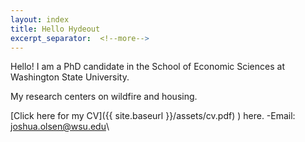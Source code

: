 ```yaml
---
layout: index
title: Hello Hydeout
excerpt_separator:  <!--more-->
---
```


Hello!
I am a PhD candidate in the School of Economic Sciences at Washington State University.

My research centers on wildfire and housing.



[Click here for my CV]({{ site.baseurl }}/assets/cv.pdf)
) here.
-Email: joshua.olsen@wsu.edu\\
